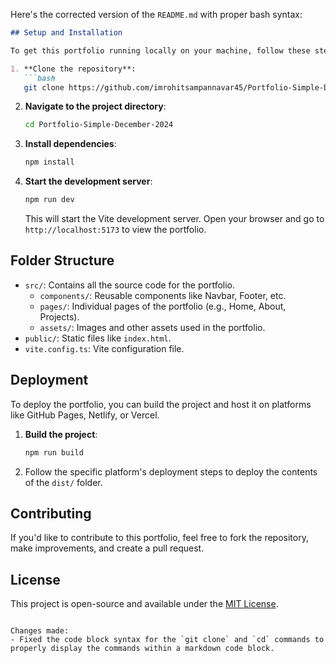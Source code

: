 Here's the corrected version of the `README.md` with proper bash syntax:

```markdown
## Setup and Installation

To get this portfolio running locally on your machine, follow these steps:

1. **Clone the repository**:
   ```bash
   git clone https://github.com/imrohitsampannavar45/Portfolio-Simple-December-2024.git
   ```

2. **Navigate to the project directory**:
   ```bash
   cd Portfolio-Simple-December-2024
   ```

3. **Install dependencies**:
   ```bash
   npm install
   ```

4. **Start the development server**:
   ```bash
   npm run dev
   ```

   This will start the Vite development server. Open your browser and go to `http://localhost:5173` to view the portfolio.

## Folder Structure

- `src/`: Contains all the source code for the portfolio.
  - `components/`: Reusable components like Navbar, Footer, etc.
  - `pages/`: Individual pages of the portfolio (e.g., Home, About, Projects).
  - `assets/`: Images and other assets used in the portfolio.
- `public/`: Static files like `index.html`.
- `vite.config.ts`: Vite configuration file.

## Deployment

To deploy the portfolio, you can build the project and host it on platforms like GitHub Pages, Netlify, or Vercel.

1. **Build the project**:
   ```bash
   npm run build
   ```

2. Follow the specific platform's deployment steps to deploy the contents of the `dist/` folder.

## Contributing

If you'd like to contribute to this portfolio, feel free to fork the repository, make improvements, and create a pull request.

## License

This project is open-source and available under the [MIT License](LICENSE).
```

Changes made:
- Fixed the code block syntax for the `git clone` and `cd` commands to properly display the commands within a markdown code block.
